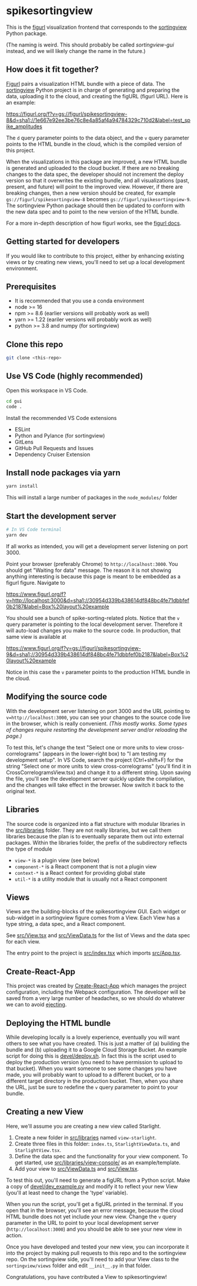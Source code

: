 # spikesortingview

This is the [figurl](https://github.com/flatironinstitute/figurl) visualization frontend that corresponds to the [sortingview](https://github.com/magland/sortingview) Python package.

(The naming is weird. This should probably be called *sortingview-gui* instead, and we will likely change the name in the future.)

## How does it fit together?

[Figurl](https://github.com/flatironinstitute/figurl) pairs a visualization HTML bundle with a piece of data. The [sortingview](https://github.com/magland/sortingview) Python project is in charge of generating and preparing the data, uploading it to the cloud, and creating the figURL (figurl URL). Here is an example:

https://figurl.org/f?v=gs://figurl/spikesortingview-8&d=sha1://1e667e92ee3be76c8e4a85af4a94784329c710d2&label=test_spike_amplitudes

The `d` query parameter points to the data object, and the `v` query parameter points to the HTML bundle in the cloud, which is the compiled version of this project.

When the visualizations in this package are improved, a new HTML bundle is generated and uploaded to the cloud bucket. If there are no breaking changes to the data spec, the developer should not increment the deploy version so that it overwrites the existing bundle, and all visualizations (past, present, and future) will point to the improved view. However, if there are breaking changes, then a new version should be created, for example `gs://figurl/spikesortingview-8` becomes `gs://figurl/spikesortingview-9`. The sortingview Python package should then be updated to conform with the new data spec and to point to the new version of the HTML bundle.

For a more in-depth description of how figurl works, see the [figurl docs](https://github.com/flatironinstitute/figurl).


## Getting started for developers

If you would like to contribute to this project, either by enhancing existing views or by creating new views, you'll need to set up a local development environment.

## Prerequisites

* It is recommended that you use a conda environment
* node >= 16
* npm >= 8.6 (earlier versions will probably work as well)
* yarn >= 1.22 (eariler versions will probably work as well)
* python >= 3.8 and numpy (for sortingview)

## Clone this repo

```bash
git clone <this-repo>
```

## Use VS Code (highly recommended)

Open this workspace in VS Code.

```bash
cd gui
code .
```

Install the recommended VS Code extensions
* ESLint
* Python and Pylance (for sortingview)
* GitLens
* GitHub Pull Requests and Issues
* Dependency Cruiser Extension

## Install node packages via yarn

```bash
yarn install
```

This will install a large number of packages in the `node_modules/` folder

## Start the development server

```bash
# In VS Code terminal
yarn dev
```

If all works as intended, you will get a development server listening on port 3000.

Point your browser (preferably Chrome) to `http://localhost:3000`. You should get "Waiting for data" message. The reason it is not showing anything interesting is because this page is meant to be embedded as a figurl figure. Navigate to

https://www.figurl.org/f?v=http://localhost:3000&d=sha1://30954d339b438614df848bc4fe71dbbfef0b2187&label=Box%20layout%20example

You should see a bunch of spike-sorting-related plots. Notice that the `v` query parameter is pointing to the local development server. Therefore it will auto-load changes you make to the source code. In production, that same view is available at

https://www.figurl.org/f?v=gs://figurl/spikesortingview-9&d=sha1://30954d339b438614df848bc4fe71dbbfef0b2187&label=Box%20layout%20example

Notice in this case the `v` parameter points to the production HTML bundle in the cloud.

## Modifying the source code

With the development server listening on port 3000 and the URL pointing to `v=http://localhost:3000`, you can see your changes to the source code live in the browser, which is really convenient. *(This mostly works. Some types of changes require restarting the development server and/or reloading the page.)*

To test this, let's change the text "Select one or more units to view cross-correlograms" (appears in the lower-right box) to "I am testing my development setup". In VS Code, search the project (Ctrl+shift+F) for the string "Select one or more units to view cross-correlograms" (you'll find it in CrossCorrelogramsView.tsx) and change it to a different string. Upon saving the file, you'll see the development server quickly update the compilation, and the changes will take effect in the browser. Now switch it back to the original text.

## Libraries

The source code is organized into a flat structure with modular libraries in the [src/libraries](./src/libraries) folder. They are not really libraries, but we call them libraries because the plan is to eventually separate them out into external packages. Within the libraries folder, the prefix of the subdirectory reflects the type of module

* `view-*` is a plugin view (see below)
* `component-*` is a React component that is not a plugin view
* `context-*` is a React context for providing global state
* `util-*` is a utility module that is usually not a React component

## Views

Views are the building-blocks of the spikesortingview GUI. Each widget or sub-widget in a sortingview figure comes from a View. Each View has a type string, a data spec, and a React component.

See [src/View.tsx](./src/View.tsx) and [src/ViewData.ts](./src/ViewData.ts) for the list of Views and the data spec for each view.

The entry point to the project is [src/index.tsx](./src/index.tsx) which imports [src/App.tsx](./src/App.tsx).

## Create-React-App

This project was created by [Create-React-App](https://create-react-app.dev/) which manages the project configuration, including the Webpack configuration. The developer will be saved from a very large number of headaches, so we should do whatever we can to avoid [ejecting](https://stackoverflow.com/questions/48308936/what-does-this-react-scripts-eject-command-do).

## Deploying the HTML bundle

While developing locally is a lovely experience, eventually you will want others to see what you have created. This is just a matter of (a) building the bundle and (b) uploading it to a Google Cloud Storage Bucket. An example script for doing this is [devel/deploy.sh](./devel/deploy.sh). In fact this is the script used to deploy the production version (you need to have permission to upload to that bucket). When you want someone to see some changes you have made, you will probably want to upload to a different bucket, or to a different target directory in the production bucket. Then, when you share the URL, just be sure to redefine the `v` query parameter to point to your bundle.

## Creating a new View

Here, we'll assume you are creating a new view called Starlight.

1. Create a new folder in [src/libraries](./src/libraries) named `view-starlight`.
1. Create three files in this folder: `index.ts`, `StarlightViewData.ts`, and `StarlightView.tsx`.
1. Define the data spec and the functionality for your view component. To get started, use [src/libraries/view-console/](./src/libraries/view-console) as an example/template.
1. Add your view to [src/ViewData.ts](./src/ViewData.ts) and [src/View.tsx](./src/View.tsx).

To test this out, you'll need to generate a figURL from a Python script. Make a copy of [devel/dev_example.py](./devel/dev_example.py) and modify it to reflect your new View (you'll at least need to change the 'type' variable).

When you run the script, you'll get a figURL printed in the terminal. If you open that in the browser, you'll see an error message, because the cloud HTML bundle does not yet include your new view. Change the `v` query parameter in the URL to point to your local development server (`http://localhost:3000`) and you should be able to see your new view in action.

Once you have developed and tested your new view, you can incorporate it into the project by making pull requests to this repo and to the sortingview repo. On the sortingview side, you'll need to add your View class to the `sortingview/views` folder and edit `__init__.py` in that folder.

Congratulations, you have contributed a View to spikesortingview!